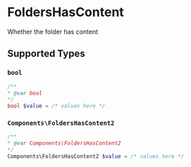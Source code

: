 # FoldersHasContent

Whether the folder has content


## Supported Types

### `bool`

```php
/**
* @var bool
*/
bool $value = /* values here */
```

### `Components\FoldersHasContent2`

```php
/**
* @var Components\FoldersHasContent2
*/
Components\FoldersHasContent2 $value = /* values here */
```

